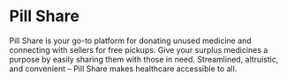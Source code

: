 # Pill Share
Pill Share is your go-to platform for donating unused medicine and connecting with sellers for free pickups. 
Give your surplus medicines a purpose by easily sharing them with those in need. Streamlined, altruistic, and convenient – Pill Share makes healthcare accessible to all.
